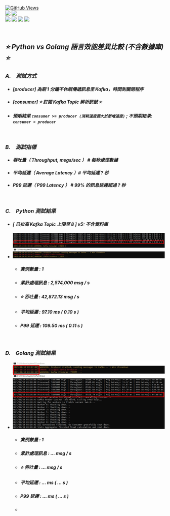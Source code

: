 <a href='https://github.com/Junwu0615/Latency-Throughput-Simulation-Test'><img alt='GitHub Views' src='https://views.whatilearened.today/views/github/Junwu0615/Latency-Throughput-Simulation-Test.svg'> <br> 
[![](https://img.shields.io/badge/Language-GO-blue.svg?style=plastic)](https://go.dev/) 
[![](https://img.shields.io/badge/Language-Python_3.12.0-blue.svg?style=plastic)](https://www.python.org/) <br>
[![](https://img.shields.io/badge/Tools-MongoDB-yellow.svg?style=plastic)](https://www.mongodb.com/)
[![](https://img.shields.io/badge/Tools-Redis-yellow.svg?style=plastic)](https://redis.io/)
[![](https://img.shields.io/badge/Tools-Apache_Kafka-yellow.svg?style=plastic)](https://kafka.apache.org/)
[![](https://img.shields.io/badge/Tools-Docker-yellow.svg?style=plastic)](https://www.docker.com/) 

<br>

## *⭐ Python vs Golang 語言效能差異比較 (不含數據庫) ⭐*
### *A.　測試方式*
- #### *[producer] 為期 1 分鐘不休眠傳遞訊息至 Kafka，時間到關閉程序*
- #### *[consumer] ⭐ 訂閱 Kafka Topic 解析訊號 ⭐*
- #### *預期結果 `consumer >= producer (消耗速度要大於新增速度)` ; 不預期結果: `consumer < producer`*

<br>

### *B.　測試指標*
- #### *吞吐量（ Throughput, msgs/sec ） # 每秒處理數據*
- #### *平均延遲（ Average Latency ）# 平均延遲 ? 秒*
- #### *P99 延遲（ P99 Latency ） # 99% 的訊息延遲超過 ? 秒*

<br>

### *C.　Python 測試結果*
- #### *[ 已拉高 Kafka Topic 上限至 8 ] v5: 不含資料庫*
- ![JPG](../sample/python_11.jpg)
  - ##### *實例數量 : 1*
  - ##### *累計處理訊息 : 2,574,000 msg / s*
  - ##### *⭐ 吞吐量 :  42,872.13 msg / s*
  - ##### *平均延遲 : 97.10 ms ( 0.10 s )*
  - ##### *P99 延遲 : 109.50 ms ( 0.11 s )*

<br>

### *D.　Golang 測試結果*
- ![JPG](../sample/go_01.jpg)
  - ##### *實例數量 : 1*
  - ##### *累計處理訊息 : ... msg / s*
  - ##### *⭐ 吞吐量 :  ... msg / s*
  - ##### *平均延遲 : ... ms ( ... s )*
  - ##### *P99 延遲 : ... ms ( ... s )*
  - 
<br>